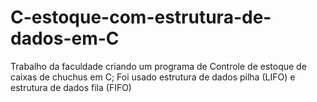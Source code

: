 # C-estoque-com-estrutura-de-dados-em-C
Trabalho da faculdade criando um programa de Controle de estoque de caixas de chuchus em C; Foi usado estrutura de dados pilha (LIFO) e estrutura de dados fila (FIFO)
